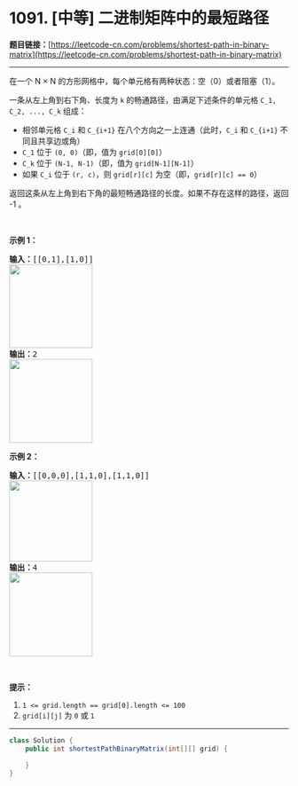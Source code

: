 # 1091. [中等] 二进制矩阵中的最短路径

**题目链接：**[https://leetcode-cn.com/problems/shortest-path-in-binary-matrix](https://leetcode-cn.com/problems/shortest-path-in-binary-matrix)

---

<div class="content__1Y2H">
 <div class="notranslate">
  <p>在一个&nbsp;N ×&nbsp;N 的方形网格中，每个单元格有两种状态：空（0）或者阻塞（1）。</p> 
  <p>一条从左上角到右下角、长度为 <code>k</code> 的畅通路径，由满足下述条件的单元格&nbsp;<code>C_1, C_2, ..., C_k</code>&nbsp;组成：</p> 
  <ul> 
   <li>相邻单元格&nbsp;<code>C_i</code> 和&nbsp;<code>C_{i+1}</code>&nbsp;在八个方向之一上连通（此时，<code>C_i</code> 和&nbsp;<code>C_{i+1}</code>&nbsp;不同且共享边或角）</li> 
   <li><code>C_1</code> 位于&nbsp;<code>(0, 0)</code>（即，值为&nbsp;<code>grid[0][0]</code>）</li> 
   <li><code>C_k</code>&nbsp;位于&nbsp;<code>(N-1, N-1)</code>（即，值为&nbsp;<code>grid[N-1][N-1]</code>）</li> 
   <li>如果 <code>C_i</code> 位于&nbsp;<code>(r, c)</code>，则 <code>grid[r][c]</code>&nbsp;为空（即，<code>grid[r][c] ==&nbsp;0</code>）</li> 
  </ul> 
  <p>返回这条从左上角到右下角的最短畅通路径的长度。如果不存在这样的路径，返回 -1 。</p> 
  <p>&nbsp;</p> 
  <p><strong>示例 1：</strong></p> 
  <pre class="language-text"><strong>输入：</strong>[[0,1],[1,0]]
<img style="height: 151px; width: 150px;" src="/aliyun-lc-upload/uploads/2019/06/16/example1_1.png" alt="">
<strong>输出：</strong>2
<img style="height: 151px; width: 150px;" src="/aliyun-lc-upload/uploads/2019/06/16/example1_2.png" alt="">
</pre> 
  <p><strong>示例 2：</strong></p> 
  <pre class="language-text"><strong>输入：</strong>[[0,0,0],[1,1,0],[1,1,0]]
<img style="height: 146px; width: 150px;" src="/aliyun-lc-upload/uploads/2019/06/16/example2_1.png" alt="">
<strong>输出：</strong>4
<img style="height: 151px; width: 150px;" src="/aliyun-lc-upload/uploads/2019/06/16/example2_2.png" alt="">
</pre> 
  <p>&nbsp;</p> 
  <p><strong>提示：</strong></p> 
  <ol> 
   <li><code>1 &lt;= grid.length == grid[0].length &lt;= 100</code></li> 
   <li><code>grid[i][j]</code> 为&nbsp;<code>0</code> 或&nbsp;<code>1</code></li> 
  </ol> 
 </div>
</div>

---

```java
class Solution {
    public int shortestPathBinaryMatrix(int[][] grid) {
        
    }
}
```